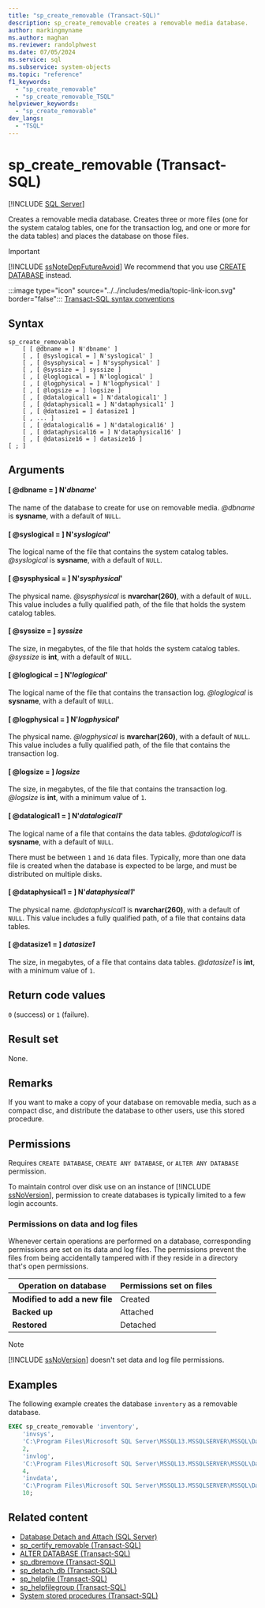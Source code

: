 ```yaml
---
title: "sp_create_removable (Transact-SQL)"
description: sp_create_removable creates a removable media database.
author: markingmyname
ms.author: maghan
ms.reviewer: randolphwest
ms.date: 07/05/2024
ms.service: sql
ms.subservice: system-objects
ms.topic: "reference"
f1_keywords:
  - "sp_create_removable"
  - "sp_create_removable_TSQL"
helpviewer_keywords:
  - "sp_create_removable"
dev_langs:
  - "TSQL"
---
```

# sp_create_removable (Transact-SQL)

[!INCLUDE [SQL Server](../../includes/applies-to-version/sqlserver.md)]

Creates a removable media database. Creates three or more files (one for the system catalog tables, one for the transaction log, and one or more for the data tables) and places the database on those files.

> [!IMPORTANT]  
> [!INCLUDE [ssNoteDepFutureAvoid](../../includes/ssnotedepfutureavoid-md.md)] We recommend that you use [CREATE DATABASE](../../t-sql/statements/create-database-transact-sql.md) instead.

:::image type="icon" source="../../includes/media/topic-link-icon.svg" border="false"::: [Transact-SQL syntax conventions](../../t-sql/language-elements/transact-sql-syntax-conventions-transact-sql.md)

## Syntax

```syntaxsql
sp_create_removable
    [ [ @dbname = ] N'dbname' ]
    [ , [ @syslogical = ] N'syslogical' ]
    [ , [ @sysphysical = ] N'sysphysical' ]
    [ , [ @syssize = ] syssize ]
    [ , [ @loglogical = ] N'loglogical' ]
    [ , [ @logphysical = ] N'logphysical' ]
    [ , [ @logsize = ] logsize ]
    [ , [ @datalogical1 = ] N'datalogical1' ]
    [ , [ @dataphysical1 = ] N'dataphysical1' ]
    [ , [ @datasize1 = ] datasize1 ]
    [ , ... ]
    [ , [ @datalogical16 = ] N'datalogical16' ]
    [ , [ @dataphysical16 = ] N'dataphysical16' ]
    [ , [ @datasize16 = ] datasize16 ]
[ ; ]
```

## Arguments

#### [ @dbname = ] N'*dbname*'

The name of the database to create for use on removable media. *@dbname* is **sysname**, with a default of `NULL`.

#### [ @syslogical = ] N'*syslogical*'

The logical name of the file that contains the system catalog tables. *@syslogical* is **sysname**, with a default of `NULL`.

#### [ @sysphysical = ] N'*sysphysical*'

The physical name. *@sysphysical* is **nvarchar(260)**, with a default of `NULL`. This value includes a fully qualified path, of the file that holds the system catalog tables.

#### [ @syssize = ] *syssize*

The size, in megabytes, of the file that holds the system catalog tables. *@syssize* is **int**, with a default of `NULL`.

#### [ @loglogical = ] N'*loglogical*'

The logical name of the file that contains the transaction log. *@loglogical* is **sysname**, with a default of `NULL`.

#### [ @logphysical = ] N'*logphysical*'

The physical name. *@logphysical* is **nvarchar(260)**, with a default of `NULL`. This value includes a fully qualified path, of the file that contains the transaction log.

#### [ @logsize = ] *logsize*

The size, in megabytes, of the file that contains the transaction log. *@logsize* is **int**, with a minimum value of `1`.

#### [ @datalogical1 = ] N'*datalogical1*'

The logical name of a file that contains the data tables. *@datalogical1* is **sysname**, with a default of `NULL`.

There must be between `1` and `16` data files. Typically, more than one data file is created when the database is expected to be large, and must be distributed on multiple disks.

#### [ @dataphysical1 = ] N'*dataphysical1*'

The physical name. *@dataphysical1* is **nvarchar(260)**, with a default of `NULL`. This value includes a fully qualified path, of a file that contains data tables.

#### [ @datasize1 = ] *datasize1*

The size, in megabytes, of a file that contains data tables. *@datasize1* is **int**, with a minimum value of `1`.

## Return code values

`0` (success) or `1` (failure).

## Result set

None.

## Remarks

If you want to make a copy of your database on removable media, such as a compact disc, and distribute the database to other users, use this stored procedure.

## Permissions

Requires `CREATE DATABASE`, `CREATE ANY DATABASE`, or `ALTER ANY DATABASE` permission.

To maintain control over disk use on an instance of [!INCLUDE [ssNoVersion](../../includes/ssnoversion-md.md)], permission to create databases is typically limited to a few login accounts.

### Permissions on data and log files

Whenever certain operations are performed on a database, corresponding permissions are set on its data and log files. The permissions prevent the files from being accidentally tampered with if they reside in a directory that's open permissions.

| Operation on database | Permissions set on files |
| --- | --- |
| **Modified to add a new file** | Created |
| **Backed up** | Attached |
| **Restored** | Detached |

> [!NOTE]  
> [!INCLUDE [ssNoVersion](../../includes/ssnoversion-md.md)] doesn't set data and log file permissions.

## Examples

The following example creates the database `inventory` as a removable database.

```sql
EXEC sp_create_removable 'inventory',
    'invsys',
    'C:\Program Files\Microsoft SQL Server\MSSQL13.MSSQLSERVER\MSSQL\Data\invsys.mdf',
    2,
    'invlog',
    'C:\Program Files\Microsoft SQL Server\MSSQL13.MSSQLSERVER\MSSQL\Data\invlog.ldf',
    4,
    'invdata',
    'C:\Program Files\Microsoft SQL Server\MSSQL13.MSSQLSERVER\MSSQL\Data\invdata.ndf',
    10;
```

## Related content

- [Database Detach and Attach (SQL Server)](../databases/database-detach-and-attach-sql-server.md)
- [sp_certify_removable (Transact-SQL)](sp-certify-removable-transact-sql.md)
- [ALTER DATABASE (Transact-SQL)](../../t-sql/statements/alter-database-transact-sql.md)
- [sp_dbremove (Transact-SQL)](sp-dbremove-transact-sql.md)
- [sp_detach_db (Transact-SQL)](sp-detach-db-transact-sql.md)
- [sp_helpfile (Transact-SQL)](sp-helpfile-transact-sql.md)
- [sp_helpfilegroup (Transact-SQL)](sp-helpfilegroup-transact-sql.md)
- [System stored procedures (Transact-SQL)](system-stored-procedures-transact-sql.md)
